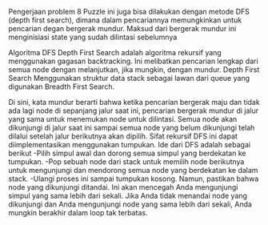 Pengerjaan problem 8 Puzzle ini juga bisa dilakukan dengan metode DFS (depth first search),
dimana dalam pencariannya memungkinkan untuk pencarian degan bergerak mundur.
Maksud dari bergerak mundur ini menginisiasi state yang sudah dilintasi sebelumnya

Algoritma DFS Depth First Search adalah algoritma rekursif yang menggunakan gagasan backtracking.
Ini melibatkan pencarian lengkap dari semua node dengan melanjutkan, jika mungkin, dengan mundur.
Depth First Search Menggunakan struktur data stack sebagai lawan dari queue yang digunakan Breadth First Search.

Di sini, kata mundur berarti bahwa ketika pencarian bergerak maju dan tidak ada lagi node di sepanjang jalur saat ini,
pencarian bergerak mundur di jalur yang sama untuk menemukan node untuk dilintasi.
Semua node akan dikunjungi di jalur saat ini sampai semua node yang belum dikunjungi telah dilalui setelah jalur
berikutnya akan dipilih. Sifat rekursif DFS ini dapat diimplementasikan menggunakan tumpukan.
Ide dari DFS adalah sebagai berikut 
-Pilih simpul awal dan dorong semua simpul yang berdekatan ke tumpukan.
-Pop sebuah node dari stack untuk memilih node berikutnya untuk mengunjungi dan mendorong semua node yang berdekatan ke dalam stack.
-Ulangi proses ini sampai tumpukan kosong. Namun, pastikan bahwa node yang dikunjungi ditandai. Ini akan mencegah Anda mengunjungi simpul yang sama lebih dari sekali. Jika Anda tidak menandai node yang dikunjungi dan Anda mengunjungi node yang sama lebih dari sekali, Anda mungkin berakhir dalam loop tak terbatas.
